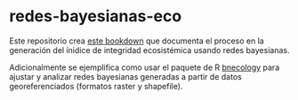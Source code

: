 # redes-bayesianas-eco

Este repositorio crea [este bookdown](https://redes-bayesianas-eco.netlify.com) que documenta el proceso en la generación del ínidice de integridad ecosistémica usando redes bayesianas.

Adicionalmente se ejemplifica como usar el paquete de R [bnecology](https://github.com/tereom/bnecology) para ajustar y analizar redes bayesianas generadas a partir de datos georeferenciados (formatos raster y shapefile).
